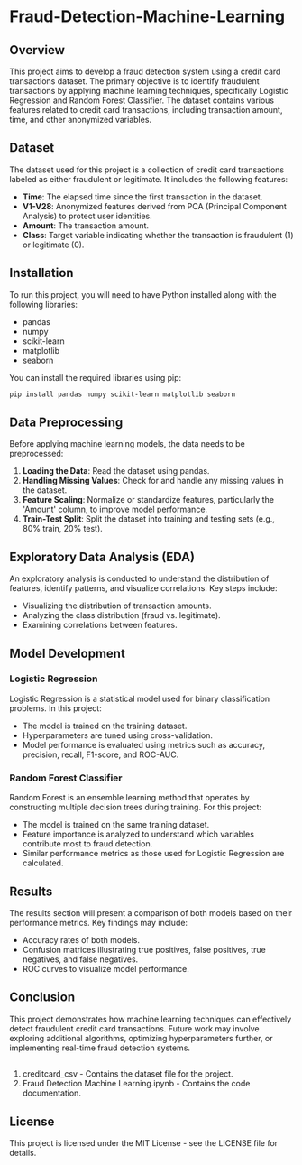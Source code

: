 # Fraud-Detection-Machine-Learning
## Overview

This project aims to develop a fraud detection system using a credit card transactions dataset. The primary objective is to identify fraudulent transactions by applying machine learning techniques, specifically Logistic Regression and Random Forest Classifier. The dataset contains various features related to credit card transactions, including transaction amount, time, and other anonymized variables.

## Dataset

The dataset used for this project is a collection of credit card transactions labeled as either fraudulent or legitimate. It includes the following features:

- **Time**: The elapsed time since the first transaction in the dataset.
- **V1-V28**: Anonymized features derived from PCA (Principal Component Analysis) to protect user identities.
- **Amount**: The transaction amount.
- **Class**: Target variable indicating whether the transaction is fraudulent (1) or legitimate (0).

## Installation

To run this project, you will need to have Python installed along with the following libraries:

- pandas
- numpy
- scikit-learn
- matplotlib
- seaborn

You can install the required libraries using pip:

```bash
pip install pandas numpy scikit-learn matplotlib seaborn
```

## Data Preprocessing

Before applying machine learning models, the data needs to be preprocessed:

1. **Loading the Data**: Read the dataset using pandas.
2. **Handling Missing Values**: Check for and handle any missing values in the dataset.
3. **Feature Scaling**: Normalize or standardize features, particularly the 'Amount' column, to improve model performance.
4. **Train-Test Split**: Split the dataset into training and testing sets (e.g., 80% train, 20% test).

## Exploratory Data Analysis (EDA)

An exploratory analysis is conducted to understand the distribution of features, identify patterns, and visualize correlations. Key steps include:

- Visualizing the distribution of transaction amounts.
- Analyzing the class distribution (fraud vs. legitimate).
- Examining correlations between features.

## Model Development

### Logistic Regression

Logistic Regression is a statistical model used for binary classification problems. In this project:

- The model is trained on the training dataset.
- Hyperparameters are tuned using cross-validation.
- Model performance is evaluated using metrics such as accuracy, precision, recall, F1-score, and ROC-AUC.

### Random Forest Classifier

Random Forest is an ensemble learning method that operates by constructing multiple decision trees during training. For this project:

- The model is trained on the same training dataset.
- Feature importance is analyzed to understand which variables contribute most to fraud detection.
- Similar performance metrics as those used for Logistic Regression are calculated.

## Results

The results section will present a comparison of both models based on their performance metrics. Key findings may include:

- Accuracy rates of both models.
- Confusion matrices illustrating true positives, false positives, true negatives, and false negatives.
- ROC curves to visualize model performance.

## Conclusion

This project demonstrates how machine learning techniques can effectively detect fraudulent credit card transactions. Future work may involve exploring additional algorithms, optimizing hyperparameters further, or implementing real-time fraud detection systems.

## 
1. creditcard_csv - Contains the dataset file for the project.
2. Fraud Detection Machine Learning.ipynb - Contains the code documentation.


## License

This project is licensed under the MIT License - see the LICENSE file for details.
